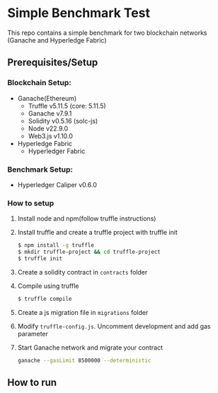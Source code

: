 # Simple Benchmark Test

This repo contains a simple benchmark for two blockchain networks (Ganache and Hyperledge Fabric)

## Prerequisites/Setup

### Blockchain Setup:
- Ganache(Ethereum)
    - Truffle v5.11.5 (core: 5.11.5)
    - Ganache v7.9.1
    - Solidity v0.5.16 (solc-js)
    - Node v22.9.0
    - Web3.js v1.10.0
- Hyperledge Fabric
    - Hyperledger Fabric

### Benchmark Setup:
- Hyperledger Caliper v0.6.0

### How to setup
 1. Install node and npm(follow truffle instructions)
 2. Install truffle and create a truffle project with truffle init

    ```bash
    $ npm install -g truffle 
    $ mkdir truffle-project && cd truffle-project
    $ truffle init
    ``` 
 3. Create a solidity contract in ```contracts``` folder
 4. Compile using truffle
    ```bash 
    $ truffle compile
    ``` 
 5. Create a js migration file in ```migrations``` folder
 6. Modify ```truffle-config.js```. Uncomment development and add gas parameter
 7. Start Ganache network and migrate your contract
    ```bash
    ganache --gasLimit 8500000 --deterministic
    ```

## How to run
